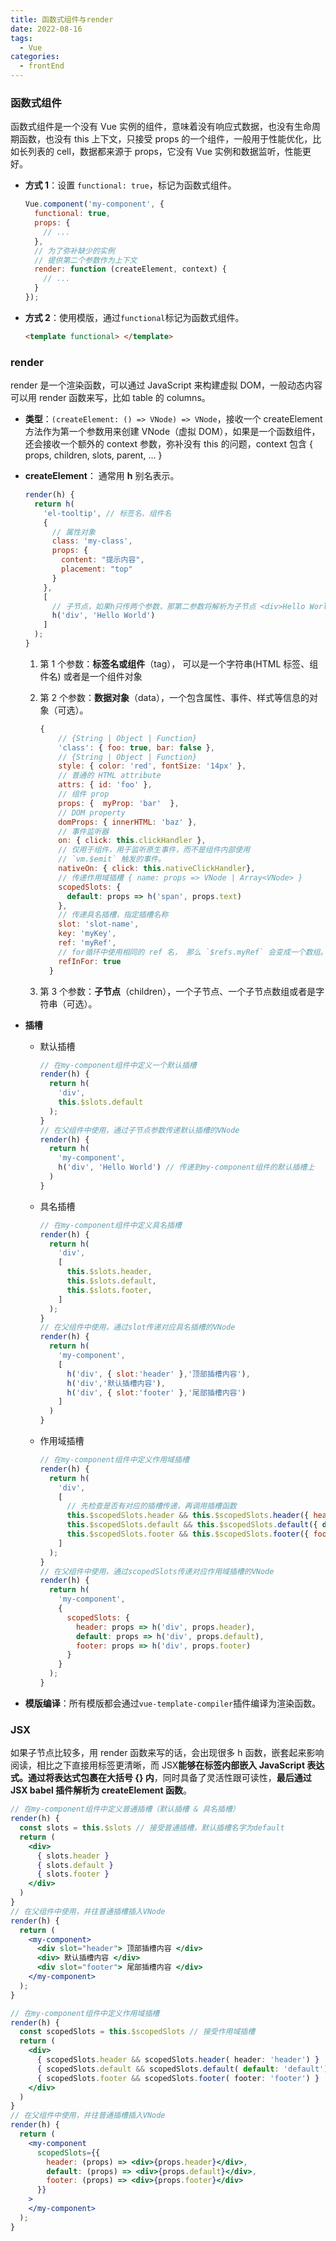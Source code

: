 ```yaml
---
title: 函数式组件与render
date: 2022-08-16
tags:
  - Vue
categories:
  - frontEnd
---
```


<!-- more -->

### 函数式组件

函数式组件是一个没有 Vue 实例的组件，意味着没有响应式数据，也没有生命周期函数，也没有 this 上下文，只接受 props 的一个组件，一般用于性能优化，比如长列表的 cell，数据都来源于 props，它没有 Vue 实例和数据监听，性能更好。

- **方式 1**：设置 `functional: true`，标记为函数式组件。

  ```js
  Vue.component('my-component', {
    functional: true,
    props: {
      // ...
    },
    // 为了弥补缺少的实例
    // 提供第二个参数作为上下文
    render: function (createElement, context) {
      // ...
    }
  });
  ```

- **方式 2**：使用模版，通过`functional`标记为函数式组件。
  ```html
  <template functional> </template>
  ```

### render

render 是一个渲染函数，可以通过 JavaScript 来构建虚拟 DOM，一般动态内容可以用 render 函数来写，比如 table 的 columns。

- **类型**：`(createElement: () => VNode) => VNode`，接收一个 createElement 方法作为第一个参数用来创建 VNode（虚拟 DOM），如果是一个函数组件，还会接收一个额外的 context 参数，弥补没有 this 的问题，context 包含 { props, children, slots, parent, … }
- **createElement**： 通常用 **h** 别名表示。

  ```js
  render(h) {
    return h(
      'el-tooltip', // 标签名、组件名
      {
        // 属性对象
        class: 'my-class',
        props: {
          content: "提示内容",
          placement: "top"
        }
      },
      [
        // 子节点，如果h只传两个参数，那第二参数将解析为子节点 <div>Hello World</div>
        h('div', 'Hello World')
      ]
    );
  }
  ```

  1. 第 1 个参数：**标签名或组件**（tag）， 可以是一个字符串(HTML 标签、组件名) 或者是一个组件对象
  2. 第 2 个参数：**数据对象**（data），一个包含属性、事件、样式等信息的对象（可选）。

     ```js
     {
         // {String | Object | Function}
         'class': { foo: true, bar: false },
         // {String | Object | Function}
         style: { color: 'red', fontSize: '14px' },
         // 普通的 HTML attribute
         attrs: { id: 'foo' },
         // 组件 prop
         props: {  myProp: 'bar'  },
         // DOM property
         domProps: { innerHTML: 'baz' },
         // 事件监听器
         on: { click: this.clickHandler },
         // 仅用于组件，用于监听原生事件，而不是组件内部使用
         // `vm.$emit` 触发的事件。
         nativeOn: { click: this.nativeClickHandler},
         // 传递作用域插槽 { name: props => VNode | Array<VNode> }
         scopedSlots: {
           default: props => h('span', props.text)
         },
         // 传递具名插槽，指定插槽名称
         slot: 'slot-name',
         key: 'myKey',
         ref: 'myRef',
         // for循环中使用相同的 ref 名， 那么 `$refs.myRef` 会变成一个数组。
         refInFor: true
       }
     ```

  3. 第 3 个参数：**子节点**（children），一个子节点、一个子节点数组或者是字符串（可选）。

- **插槽**

  - 默认插槽
    ```js
    // 在my-component组件中定义一个默认插槽
    render(h) {
      return h(
        'div',
        this.$slots.default
      );
    }
    // 在父组件中使用，通过子节点参数传递默认插槽的VNode
    render(h) {
      return h(
        'my-component',
        h('div', 'Hello World') // 传递到my-component组件的默认插槽上
      )
    }
    ```
  - 具名插槽
    ```js
    // 在my-component组件中定义具名插槽
    render(h) {
      return h(
        'div',
        [
          this.$slots.header,
          this.$slots.default,
          this.$slots.footer,
        ]
      );
    }
    // 在父组件中使用，通过slot传递对应具名插槽的VNode
    render(h) {
      return h(
        'my-component',
        [
          h('div', { slot:'header' },'顶部插槽内容'),
          h('div','默认插槽内容'),
          h('div', { slot:'footer' },'尾部插槽内容')
        ]
      )
    }
    ```
  - 作用域插槽
    ```js
    // 在my-component组件中定义作用域插槽
    render(h) {
      return h(
        'div',
        [
          // 先检查是否有对应的插槽传递，再调用插槽函数
          this.$scopedSlots.header && this.$scopedSlots.header({ header: 'header' }),
          this.$scopedSlots.default && this.$scopedSlots.default({ default: 'default' }),
          this.$scopedSlots.footer && this.$scopedSlots.footer({ footer: 'footer' })
        ]
      );
    }
    // 在父组件中使用，通过scopedSlots传递对应作用域插槽的VNode
    render(h) {
      return h(
        'my-component',
        {
          scopedSlots: {
            header: props => h('div', props.header),
            default: props => h('div', props.default),
            footer: props => h('div', props.footer)
          }
        }
      );
    }
    ```

- **模版编译**：所有模版都会通过`vue-template-compiler`插件编译为渲染函数。

### JSX

如果子节点比较多，用 render 函数来写的话，会出现很多 h 函数，嵌套起来影响阅读，相比之下直接用标签更清晰，而 JSX**能够在标签内部嵌入 JavaScript 表达式。通过将表达式包裹在大括号 {} 内**，同时具备了灵活性跟可读性，**最后通过 JSX babel 插件解析为 createElement 函数**。

```jsx
// 在my-component组件中定义普通插槽（默认插槽 & 具名插槽）
render(h) {
  const slots = this.$slots // 接受普通插槽，默认插槽名字为default
  return (
    <div>
      { slots.header }
      { slots.default }
      { slots.footer }
    </div>
  )
}
// 在父组件中使用，并往普通插槽插入VNode
render(h) {
  return (
    <my-component>
      <div slot="header"> 顶部插槽内容 </div>
      <div> 默认插槽内容 </div>
      <div slot="footer"> 尾部插槽内容 </div>
    </my-component>
  );
}
```

```jsx
// 在my-component组件中定义作用域插槽
render(h) {
  const scopedSlots = this.$scopedSlots // 接受作用域插槽
  return (
    <div>
      { scopedSlots.header && scopedSlots.header( header: 'header') }
      { scopedSlots.default && scopedSlots.default( default: 'default') }
      { scopedSlots.footer && scopedSlots.footer( footer: 'footer') }
    </div>
  )
}
// 在父组件中使用，并往普通插槽插入VNode
render(h) {
  return (
    <my-component
      scopedSlots={{
        header: (props) => <div>{props.header}</div>,
        default: (props) => <div>{props.default}</div>,
        footer: (props) => <div>{props.footer}</div>
      }}
    >
    </my-component>
  );
}
```
